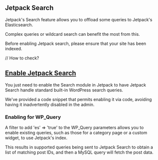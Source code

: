 Jetpack Search
--------------

Jetpack's Search feature allows you to offload some queries to Jetpack's Elasticsearch.

Complex queries or wildcard search can benefit the most from this.

Before enabling Jetpack search, please ensure that your site has been indexed.

// How to check?

## [Enable Jetpack Search](jetpack-search.php)

You just need to enable the Search module in Jetpack to have Jetpack Search handle standard built-in WordPress search queries.

We've provided a code snippet that permits enabling it via code, avoiding having it inadvertently disabled in the admin.

### Enabling for WP_Query

A filter to add 'es' => 'true' to the WP_Query parameters allows you to enable existing queries, such as those for 
a category page or a custom widget, to use Jetpack's index.

This results in supported queries being sent to Jetpack Search to obtain a list of matching post IDs, and then a MySQL query will fetch the post data.
